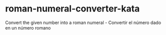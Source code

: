 # roman-numeral-converter-kata
Convert the given number into a roman numeral - Convertir el número dado en un número romano
